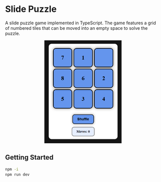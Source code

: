 # Slide Puzzle

A slide puzzle game implemented in TypeScript. The game features a grid of numbered tiles that can be moved into an empty space to solve the puzzle.

<div align="center">
<img src="preview.png" width="250">
</div>

## Getting Started

```sh
npm -i
npm run dev
```
